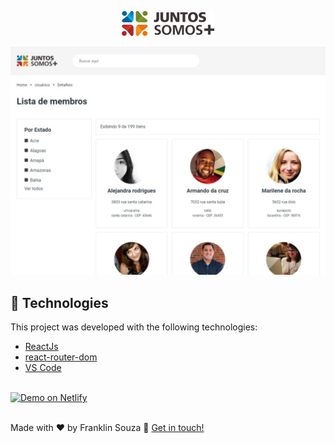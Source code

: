 <p align="center">
<img alt="Axies" src="https://raw.githubusercontent.com/franklinsouza/frontend-challenge-jsm/main/src/assets/juntossomosmais_logo.png" />
</p>

![Juntos Somos Mais](https://raw.githubusercontent.com/franklinsouza/frontend-challenge-jsm/main/src/assets/screenshot.jpeg)

## 🚀 Technologies
This project was developed with the following technologies:
 - [ReactJs](https://reactjs.org/)
 - [react-router-dom](https://github.com/remix-run/react-router)
 - [VS Code](https://code.visualstudio.com/)

<br />
<a href="https://juntossomosmaischallenge.netlify.app" rel="nofollow" target="_blank">
  <img alt="Demo on Netlify" src="https://camo.githubusercontent.com/9b4f32f079772e1d06a8ac88091cc4050801eafbf0e3d4c05e6e034017188619/68747470733a2f2f7265732e636c6f7564696e6172792e636f6d2f6c756b656d6f72616c65732f696d6167652f75706c6f61642f76313539393738353331392f726561646d655f6c6f676f732f64656d6f5f6f6e5f6e65746c6966795f756d6a6d63682e706e67" data-canonical-src="https://res.cloudinary.com/lukemorales/image/upload/v1599785319/readme_logos/demo_on_netlify_umjmch.png" style="max-width: 100%;">
</a>
<br />
<br />
  
Made with ♥ by Franklin Souza 👋  [Get in touch!](https://www.linkedin.com/in/franklinsouza/)
